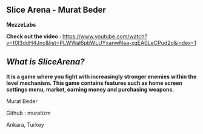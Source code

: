 ## **Slice Arena - Murat Beder**

**MezzeLabs**

**Check out the video :** https://www.youtube.com/watch?v=f0l3ddH4Jnc&list=PLWWal6pbWLUYxanwNaa-xqEA0LeCPud2o&index=1

## ***What is SliceArena?***

**It is a game where you fight with increasingly stronger enemies within the level mechanism. This game contains features such as home screen settings menu, market, earning money and purchasing weapons.**


Murat Beder 

Github : muratizm

Ankara, Turkey
